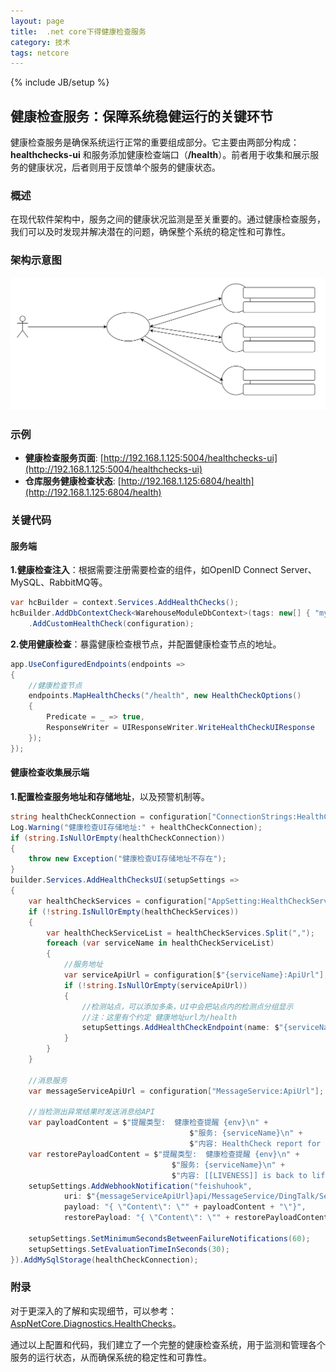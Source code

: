 ```yaml
---
layout: page
title:  .net core下得健康检查服务
category: 技术
tags: netcore
---
```

{% include JB/setup %}

## 健康检查服务：保障系统稳健运行的关键环节

健康检查服务是确保系统运行正常的重要组成部分。它主要由两部分构成：**healthchecks-ui** 和服务添加健康检查端口（**/health**）。前者用于收集和展示服务的健康状况，后者则用于反馈单个服务的健康状态。

### 概述

在现代软件架构中，服务之间的健康状况监测是至关重要的。通过健康检查服务，我们可以及时发现并解决潜在的问题，确保整个系统的稳定性和可靠性。

### 架构示意图

![image](/images/article/20240325-144744.svg)

### 示例

- **健康检查服务页面**: [http://192.168.1.125:5004/healthchecks-ui](http://192.168.1.125:5004/healthchecks-ui)
- **仓库服务健康检查状态**: [http://192.168.1.125:6804/health](http://192.168.1.125:6804/health)

### 关键代码

#### 服务端

**1.健康检查注入**：根据需要注册需要检查的组件，如OpenID Connect Server、MySQL、RabbitMQ等。

```csharp
var hcBuilder = context.Services.AddHealthChecks();
hcBuilder.AddDbContextCheck<WarehouseModuleDbContext>(tags: new[] { "mysqldb" })
    .AddCustomHealthCheck(configuration);
```

**2.使用健康检查**：暴露健康检查根节点，并配置健康检查节点的地址。

```csharp
app.UseConfiguredEndpoints(endpoints =>
{
    //健康检查节点
    endpoints.MapHealthChecks("/health", new HealthCheckOptions()
    {
        Predicate = _ => true,
        ResponseWriter = UIResponseWriter.WriteHealthCheckUIResponse
    });
});
```

#### 健康检查收集展示端

**1.配置检查服务地址和存储地址**，以及预警机制等。

```csharp
string healthCheckConnection = configuration["ConnectionStrings:HealthCheckConnection"];
Log.Warning("健康检查UI存储地址:" + healthCheckConnection);
if (string.IsNullOrEmpty(healthCheckConnection))
{
    throw new Exception("健康检查UI存储地址不存在");
}
builder.Services.AddHealthChecksUI(setupSettings =>
{
    var healthCheckServices = configuration["AppSetting:HealthCheckServices"];
    if (!string.IsNullOrEmpty(healthCheckServices))
    {
        var healthCheckServiceList = healthCheckServices.Split(",");
        foreach (var serviceName in healthCheckServiceList)
        {
            //服务地址
            var serviceApiUrl = configuration[$"{serviceName}:ApiUrl"];
            if (!string.IsNullOrEmpty(serviceApiUrl))
            {
                //检测站点，可以添加多条，UI中会把站点内的检测点分组显示
                //注：这里有个约定 健康地址url为/health
                setupSettings.AddHealthCheckEndpoint(name: $"{serviceName}", uri: $"{serviceApiUrl}health");
            }
        }
    }

    //消息服务
    var messageServiceApiUrl = configuration["MessageService:ApiUrl"];

    //当检测出异常结果时发送消息给API
    var payloadContent = $"提醒类型:  健康检查提醒 {env}\n" +
                                        $"服务: {serviceName}\n" +
                                        $"内容: HealthCheck report for [[LIVENESS]]: [[FAILURE]] - Description: [[DESCRIPTIONS]]\n";
    var restorePayloadContent = $"提醒类型:  健康检查提醒 {env}\n" +
                                    $"服务: {serviceName}\n" +
                                    $"内容: [[LIVENESS]] is back to life\n";
    setupSettings.AddWebhookNotification("feishuhook",
            uri: $"{messageServiceApiUrl}api/MessageService/DingTalk/SendToDingTalk",
            payload: "{ \"Content\": \"" + payloadContent + "\"}",
            restorePayload: "{ \"Content\": \"" + restorePayloadContent + "\"}");

    setupSettings.SetMinimumSecondsBetweenFailureNotifications(60);
    setupSettings.SetEvaluationTimeInSeconds(30);
}).AddMySqlStorage(healthCheckConnection);
```

### 附录

对于更深入的了解和实现细节，可以参考：[AspNetCore.Diagnostics.HealthChecks](https://github.com/Xabaril/AspNetCore.Diagnostics.HealthChecks)。

通过以上配置和代码，我们建立了一个完整的健康检查系统，用于监测和管理各个服务的运行状态，从而确保系统的稳定性和可靠性。
